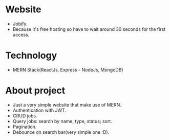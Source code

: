 # Website
- [Jobify](https://jobify-yg4l.onrender.com).
- Because it's free hosting so have to wait around 30 seconds for the first access.
# Technology
- MERN Stack(ReactJs, Express - NodeJs, MongoDB)
# About project
- Just a very simple website that make use of MERN.
- Authentication with JWT.
- CRUD jobs.
- Query jobs: search by name, type, status; sort.
- Pagination.
- Debounce on search bar(very simple one :D).